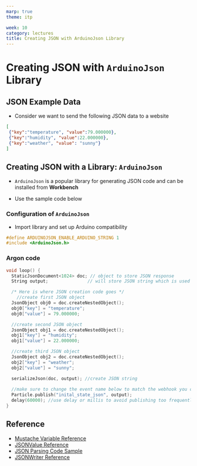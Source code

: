 ```yaml
---
marp: true
theme: itp

week: 10
category: lectures
title: Creating JSON with ArduinoJson Library
---
```


<!-- headingDivider: 2 -->

# Creating JSON with `ArduinoJson` Library

## JSON Example Data

- Consider we want to send the following JSON data to a website

```json
[
 {"key":"temperature", "value":79.000000},
 {"key":"humidity", "value":22.000000},
 {"key":"weather", "value": "sunny"}
]
```

##  Creating JSON with a Library:  `ArduinoJson` 

- `ArduinoJson` is a popular library for generating JSON code and can be installed from **Workbench**

* Use the sample code below

### Configuration of `ArduinoJson`

- Import library and set up Arduino compatibility

```c++
#define ARDUINOJSON_ENABLE_ARDUINO_STRING 1
#include <ArduinoJson.h> 
```

### Argon code

```c++
void loop() {
  StaticJsonDocument<1024> doc; // object to store JSON response
  String output; 			   // will store JSON string which is used for Particle.publish()

  /* Here is where JSON creation code goes */
    //create first JSON object
  JsonObject obj0 = doc.createNestedObject();
  obj0["key"] = "temperature";
  obj0["value"] = 79.000000;

  //create second JSON object
  JsonObject obj1 = doc.createNestedObject();
  obj1["key"] = "humidity";
  obj1["value"] = 22.000000;

  //create third JSON object
  JsonObject obj2 = doc.createNestedObject();
  obj2["key"] = "weather";
  obj2["value"] = "sunny";

  serializeJson(doc, output); //create JSON string
  
  //make sure to change the event name below to match the webhook you created  
  Particle.publish("inital_state_json", output);
  delay(60000);	//use delay or millis to avoid publishing too frequently
}
```

## Reference

- [Mustache Variable Reference](https://docs.particle.io/firmware/best-practices/json/#mustache-variables)
- [JSONValue Reference](https://docs.particle.io/reference/device-os/api/json/parsing/#jsonvalue)
- [JSON Parsing Code Sample](https://community.particle.io/t/weather-api-tutorial/60528)
- [JSONWriter Reference](https://docs.particle.io/reference/device-os/api/json/jsonwriter/#jsonwriter-beginarray-)